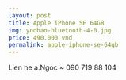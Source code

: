 ```yaml
---
layout: post
title: Apple iPhone SE 64GB
img: yoobao-bluetooth-4-0.jpg
price: 490.000 vnd
permalink: apple-iphone-se-64gb
---
```

Lien he a.Ngoc ~ 090 719 88 104
